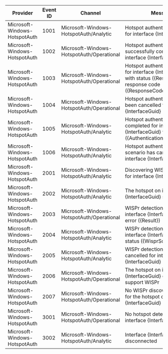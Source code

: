 Provider                       |  Event ID  |  Channel                                    |  Message
-------------------------------|------------|---------------------------------------------|-----------------------------------------------------------------------------------------------------------------------
Microsoft-Windows-HotspotAuth  |  1001      |  Microsoft-Windows-HotspotAuth/Analytic     |  Hotspot authentication started for interface {InterfaceGuid}
Microsoft-Windows-HotspotAuth  |  1002      |  Microsoft-Windows-HotspotAuth/Operational  |  Hotspot authentication successfully completed for interface {InterfaceGuid}
Microsoft-Windows-HotspotAuth  |  1003      |  Microsoft-Windows-HotspotAuth/Operational  |  Hotspot authentication failed for interface {InterfaceGuid} with status ({Result}) and response code ({ResponseCode})
Microsoft-Windows-HotspotAuth  |  1004      |  Microsoft-Windows-HotspotAuth/Operational  |  Hotspot authentication has been cancelled for interface {InterfaceGuid}
Microsoft-Windows-HotspotAuth  |  1005      |  Microsoft-Windows-HotspotAuth/Analytic     |  Hotspot authentication has completed for interface {InterfaceGuid} with status ({AuthenticationScenarioType})
Microsoft-Windows-HotspotAuth  |  1006      |  Microsoft-Windows-HotspotAuth/Analytic     |  Hotspot authentication scenario has cancelled for interface {InterfaceGuid}
Microsoft-Windows-HotspotAuth  |  2001      |  Microsoft-Windows-HotspotAuth/Analytic     |  Discovering WISPr has started for interface {InterfaceGuid}
Microsoft-Windows-HotspotAuth  |  2002      |  Microsoft-Windows-HotspotAuth/Analytic     |  The hotspot on interface {InterfaceGuid} supports WISPr
Microsoft-Windows-HotspotAuth  |  2003      |  Microsoft-Windows-HotspotAuth/Operational  |  WISPr detection failed for interface {InterfaceGuid} with error ({Result})
Microsoft-Windows-HotspotAuth  |  2004      |  Microsoft-Windows-HotspotAuth/Analytic     |  WISPr detection completed for interface {InterfaceGuid} with status ({WisprScenarioType})
Microsoft-Windows-HotspotAuth  |  2005      |  Microsoft-Windows-HotspotAuth/Analytic     |  WISPr detection scenario has cancelled for interface {InterfaceGuid}
Microsoft-Windows-HotspotAuth  |  2006      |  Microsoft-Windows-HotspotAuth/Operational  |  The hotspot on interface {InterfaceGuid} does not support WISPr
Microsoft-Windows-HotspotAuth  |  2007      |  Microsoft-Windows-HotspotAuth/Operational  |  No WISPr discovery performed for the hotspot on interface {InterfaceGuid}
Microsoft-Windows-HotspotAuth  |  3001      |  Microsoft-Windows-HotspotAuth/Operational  |  No hotspot detected on interface {InterfaceGuid}
Microsoft-Windows-HotspotAuth  |  3002      |  Microsoft-Windows-HotspotAuth/Analytic     |  Interface {InterfaceGuid} disconnected